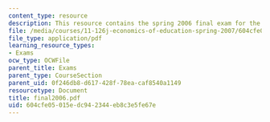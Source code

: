 ```yaml
---
content_type: resource
description: This resource contains the spring 2006 final exam for the course.
file: /media/courses/11-126j-economics-of-education-spring-2007/604cfe05015edc942344eb8c3e5fe67e_final2006.pdf
file_type: application/pdf
learning_resource_types:
- Exams
ocw_type: OCWFile
parent_title: Exams
parent_type: CourseSection
parent_uid: 0f246db8-d617-428f-78ea-caf8540a1149
resourcetype: Document
title: final2006.pdf
uid: 604cfe05-015e-dc94-2344-eb8c3e5fe67e
---
```

